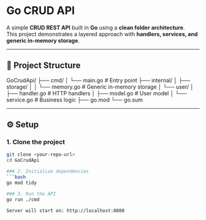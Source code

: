 # Go CRUD API

A simple **CRUD REST API** built in **Go** using a **clean folder architecture**.  
This project demonstrates a layered approach with **handlers, services, and generic in-memory storage**.  

---

## 📂 Project Structure
GoCrudApi/
├── cmd/
│ └── main.go # Entry point
├── internal/
│ ├── storage/
│ │ └── memory.go # Generic in-memory storage
│ └── user/
│ ├── handler.go # HTTP handlers
│ ├── model.go # User model
│ └── service.go # Business logic
├── go.mod
└── go.sum


---

## ⚙️ Setup

### 1. Clone the project
```bash
git clone <your-repo-url>
cd GoCrudApi

### 2. Initialize dependencies
```bash
go mod tidy

### 3. Run the API
go run ./cmd

Server will start on: http://localhost:8080


